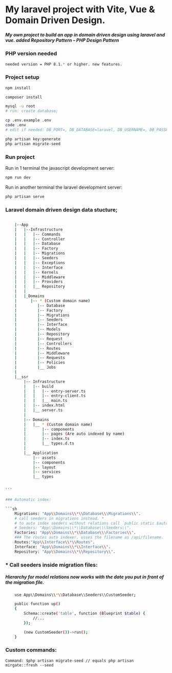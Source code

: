 # My laravel project with Vite, Vue & Domain Driven Design.

##### My own project to build an app in domain driven design using laravel and vue. added Repository Pattern – PHP Design Pattern

### PHP version needed

```sh
needed version = PHP 8.1.* or higher. new features.
```

### Project setup

```sh
npm install

composer install

mysql -u root
# run: create database;

cp .env.example .env
code .env
# edit if needed: DB_PORT=, DB_DATABASE=laravel, DB_USERNAME=, DB_PASSWORD=

php artisan key:generate
php artisan migrate-seed
```

### Run project

Run in 1 terminal the javascript development server:

```sh
npm run dev
```

Run in another terminal the laravel development server:

```sh
php artisan serve
```

### Laravel domain driven design data stucture;

````bash

    |--App
    |   |--Infrastructure
    |   |   |-- Commands
    |   |   |-- Controller
    |   |   |-- Database
    |   |   |-- Factory
    |   |   |-- Migrations
    |   |   |-- Seeders
    |   |   |-- Exceptions
    |   |   |-- Interface
    |   |   |-- Kernels
    |   |   |-- Middleware
    |   |   |-- Providers
    |   |   |__ Repository
    |   |
    |   |_Domains
    |      |-- * (Custom domain name)
    |         |-- Database
    |         |-- Factory
    |         |-- Migrations
    |         |-- Seeders
    |         |-- Interface
    |         |-- Models
    |         |-- Repository
    |         |-- Request
    |         |-- Controllers
    |         |-- Routes
    |         |-- Middleware
    |         |-- Requests
    |         |-- Policies
    |         |__ Jobs
    |
    |__ssr
        |-- Infrastructure
        |   |-- build
        |   |   |-- entry-server.ts
        |   |   |-- entry-client.ts
        |   |   |__ main.ts
        |   |-- index.html
        |   |__ server.ts
        |
        |-- Domains
        |   |__ * (Custom domain name)
        |       |-- components
        |       |-- pages (Are auto indexed by name)
        |       |-- index.ts
        |       |__ types.d.ts
        |
        |__ Application
            |-- assets
            |-- components
            |-- layout
            |-- services
            |__ types


```

### Automatic index:

```sh
    Migrations: "App\\Domains\\*\\Database\\\Migrations\\".
    # call seeders in migrations instead. *
    # to auto index seeders without relations call `public static $autoIndex = true;` inside seeder file.
    # Seeders: "App\\Domains\\*\\Database\\\Seeders\\".
    Factories: "App\\Domains\\*\\Database\\\Factories\\".
    ### The routes auto indexer. usses the filename as /api/filename.
    Routes:"App\\Interface\\*\\Routes".
    Interface: "App\\Domains\\*\\Interface\\".
    Repository: "App\\Domains\\*\\Repository\\".
````

### \* Call seeders inside migration files:

##### Hierarchy for model relations now works with the date you put in front of the migration file.

```sh
    use App\\Domains\\*\\Database\\Seeders\\CustomSeeder;

    public function up()
    {
        Schema::create('table', function (Blueprint $table) {
            //...
        });

        (new CustomSeeder())->run();
    }
```

### Custom commands:

    Command: $php artisan migrate-seed // equals php artisan mirgate::fresh --seed
